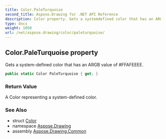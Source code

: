 ```yaml
---
title: Color.PaleTurquoise
second_title: Aspose.Drawing for .NET API Reference
description: Color property. Gets a systemdefined color that has an ARGB value of FFAFEEEE
type: docs
weight: 1050
url: /net/aspose.drawing/color/paleturquoise/
---
```

## Color.PaleTurquoise property

Gets a system-defined color that has an ARGB value of #FFAFEEEE.

```csharp
public static Color PaleTurquoise { get; }
```

### Return Value

A Color representing a system-defined color.

### See Also

* struct [Color](../)
* namespace [Aspose.Drawing](../../color/)
* assembly [Aspose.Drawing.Common](../../../)


